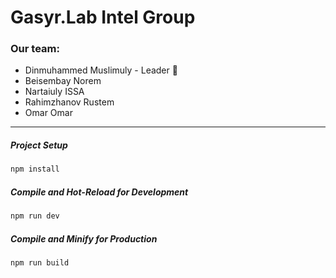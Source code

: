 
# Gasyr.Lab Intel Group

### Our team:
* Dinmuhammed Muslimuly - Leader :star2:
* Beisembay Norem 
* Nartaiuly ISSA
* Rahimzhanov Rustem
* Omar Omar

---


##### Project Setup

```sh
npm install
```

##### Compile and Hot-Reload for Development

```sh
npm run dev
```

##### Compile and Minify for Production

```sh
npm run build
```




